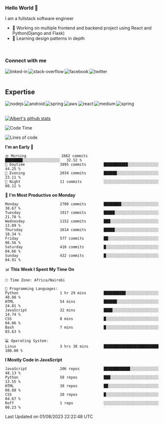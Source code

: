 

### Hello World 👋
I am a fullstack software engineer
- 🔭 Working on multiple frontend and backend project using React and Python(Django and Flask)
- 🌱 Learning design patterns in depth

<br>

### Connect with me

[<img align="left" alt="linked-in" src="https://img.shields.io/badge/linkedin-%230077B5.svg?&style=for-the-badge&logo=linkedin&logoColor=white" />](https://www.linkedin.com/in/albert-byrone/)

<!-- [<img align="left" alt="medium" src="https://img.shields.io/badge/medium-%2312100E.svg?&style=for-the-badge&logo=medium&logoColor=white" />](https://56faisal.medium.com/) -->

[<img align="left" alt="stack-overflow" src="https://img.shields.io/badge/stack%20overflow-FE7A16?logo=stack-overflow&logoColor=white&style=for-the-badge" />](https://stackoverflow.com/users/11916317/albert-byrone)

[<img align="left" alt="facebook" src="https://img.shields.io/badge/facebook-%231877F2.svg?&style=for-the-badge&logo=facebook&logoColor=white" />](https://web.facebook.com/albert.byrone.1/)

[<img align="left" alt="twitter" src="https://img.shields.io/badge/twitter-%231DA1F2.svg?&style=for-the-badge&logo=twitter&logoColor=white" />](https://twitter.com/byrone_albert)

<br>

<br>

## Expertise
<img align="left" alt="nodejs" src="https://img.shields.io/badge/python%20-%2343853D.svg?&style=for-the-badge&logo=node.js&logoColor=white" />
<img align="left" alt="android" src="https://img.shields.io/badge/Flask-3DDC84?logo=android&logoColor=white&style=for-the-badge" />
<img align="left" alt="spring" src="https://img.shields.io/badge/drf%20-%236DB33F.svg?&style=for-the-badge&logo=spring&logoColor=white" />
<img align="left" alt="aws" src="https://img.shields.io/badge/django%20AWS-%23232F3E?logo=amazon-aws&logoColor=white&style=for-the-badge" />
<img align="left" alt="react" src="https://img.shields.io/badge/react%20-%2320232a.svg?&style=for-the-badge&logo=react&logoColor=%2361DAFB" />
<img align="left" alt="medium" src="https://img.shields.io/badge/Angular-%23316192.svg?&style=for-the-badge&logo=postgresql&logoColor=white" />
<img align="left" alt="spring" src="https://img.shields.io/badge/Javascript%20-%236DB33F.svg?&style=for-the-badge&logo=spring&logoColor=white" />
<br>
<br>


[![Albert's github stats](https://github-readme-stats.vercel.app/api?username=Albert-Byrone&count_private=true&show_icons=true&theme=radical&hide_rank=false)](https://github.com/anuraghazra/github-readme-stats)

<!-- [![Top Langs](https://github-readme-stats.vercel.app/api/top-langs/?username=Albert-Byrone&layout=compact)](https://github.com/anuraghazra/github-readme-stats) -->

<!--
**Albert-Byrone/Albert-Byrone** is a ✨ _special_ ✨ repository because its `README.md` (this file) appears on your GitHub profile.

Here are some ideas to get you started:

- 🔭 I’m currently working on ...
- 🌱 I’m currently learning ...
- 👯 I’m looking to collaborate on ...
- 🤔 I’m looking for help with ...
- 💬 Ask me about ...
- 📫 How to reach me: ...
- 😄 Pronouns: ...
- ⚡ Fun fact: ...
-->


<!--START_SECTION:waka-->
![Code Time](http://img.shields.io/badge/Code%20Time-638%20hrs%2021%20mins-blue)

![Lines of code](https://img.shields.io/badge/From%20Hello%20World%20I%27ve%20Written-62.6%20million%20lines%20of%20code-blue)

**I'm an Early 🐤** 

```text
🌞 Morning                2862 commits        ████████░░░░░░░░░░░░░░░░░   32.52 % 
🌆 Daytime                3895 commits        ███████████░░░░░░░░░░░░░░   44.25 % 
🌃 Evening                2034 commits        ██████░░░░░░░░░░░░░░░░░░░   23.11 % 
🌙 Night                  11 commits          ░░░░░░░░░░░░░░░░░░░░░░░░░   00.12 % 
```
📅 **I'm Most Productive on Monday** 

```text
Monday                   2700 commits        ████████░░░░░░░░░░░░░░░░░   30.67 % 
Tuesday                  1917 commits        █████░░░░░░░░░░░░░░░░░░░░   21.78 % 
Wednesday                1152 commits        ███░░░░░░░░░░░░░░░░░░░░░░   13.09 % 
Thursday                 1614 commits        █████░░░░░░░░░░░░░░░░░░░░   18.34 % 
Friday                   577 commits         ██░░░░░░░░░░░░░░░░░░░░░░░   06.56 % 
Saturday                 410 commits         █░░░░░░░░░░░░░░░░░░░░░░░░   04.66 % 
Sunday                   432 commits         █░░░░░░░░░░░░░░░░░░░░░░░░   04.91 % 
```


📊 **This Week I Spent My Time On** 

```text
🕑︎ Time Zone: Africa/Nairobi

💬 Programming Languages: 
Python                   1 hr 29 mins        ██████████░░░░░░░░░░░░░░░   40.88 % 
HTML                     54 mins             ██████░░░░░░░░░░░░░░░░░░░   24.81 % 
JavaScript               32 mins             ████░░░░░░░░░░░░░░░░░░░░░   14.74 % 
CSS                      8 mins              █░░░░░░░░░░░░░░░░░░░░░░░░   04.06 % 
Bash                     7 mins              █░░░░░░░░░░░░░░░░░░░░░░░░   03.63 % 

💻 Operating System: 
Linux                    3 hrs 38 mins       █████████████████████████   100.00 % 
```

**I Mostly Code in JavaScript** 

```text
JavaScript               206 repos           ████████████░░░░░░░░░░░░░   48.13 % 
Python                   58 repos            ███░░░░░░░░░░░░░░░░░░░░░░   13.55 % 
HTML                     38 repos            ██░░░░░░░░░░░░░░░░░░░░░░░   08.88 % 
CSS                      20 repos            █░░░░░░░░░░░░░░░░░░░░░░░░   04.67 % 
Roff                     1 repo              ░░░░░░░░░░░░░░░░░░░░░░░░░   00.23 % 
```




 Last Updated on 01/08/2023 22:22:48 UTC
<!--END_SECTION:waka-->
